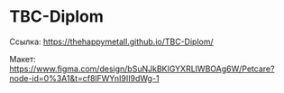 # TBC-Diplom

Ссылка: https://thehappymetall.github.io/TBC-Diplom/

Макет: https://www.figma.com/design/bSuNJkBKIGYXRLIWBOAg6W/Petcare?node-id=0%3A1&t=cf8lFWYnI9II9dWg-1
